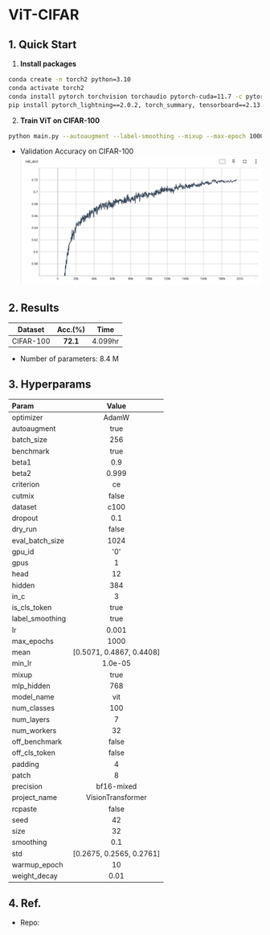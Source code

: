 # ViT-CIFAR



## 1. Quick Start

1. **Install packages**

```sh
conda create -n torch2 python=3.10
conda activate torch2
conda install pytorch torchvision torchaudio pytorch-cuda=11.7 -c pytorch -c nvidia
pip install pytorch_lightning==2.0.2, torch_summary, tensorboard==2.13.0
```

2. **Train ViT on CIFAR-100**

```sh
python main.py --autoaugment --label-smoothing --mixup --max-epoch 1000 --num-layers 7 --head 12 --hidden 384 --dropout 0.1 --dataset c100 --patch 8 --mlp-hidden 768 --warmup-epoch 10 --weight-decay 0.01 --seed 42 --batch-size 256 --gpu-id 0
```


* Validation Accuracy on CIFAR-100
![Val. Acc. C100](imgs/val_acc.jpg)

## 2. Results

|Dataset|Acc.(%)|Time|
|:--:|:--:|:--:|
|CIFAR-100|**72.1**|4.099hr|

* Number of parameters: 8.4 M



## 3. Hyperparams

|Param|Value|
|:--|:--:|
|optimizer|AdamW|
|autoaugment| true|                                                                                 
|batch_size| 256|                                                                                   
|benchmark| true|                                                                                   
|beta1| 0.9 |                                                                                       
|beta2| 0.999 |                                                                                     
|criterion| ce |                                                                                    
|cutmix| false |                                                                                  
|dataset| c100  |                                                                                 
|dropout| 0.1 |                                                                                     
|dry_run| false |                                                                                   
|eval_batch_size| 1024 |                                                                 
|gpu_id| '0' |                                                                                 
|gpus| 1 |                                                                  
|head| 12 |                                                                                       
|hidden| 384 |                                                                                   
|in_c| 3 |                                                                                        
|is_cls_token| true |                                                                               
|label_smoothing| true |                                                                          
|lr| 0.001 |                                                                                    
|max_epochs| 1000 |                                                                              
|mean| [0.5071, 0.4867, 0.4408]|                                                                                         
|min_lr| 1.0e-05 |                                                                                  
|mixup| true |                                                                             
|mlp_hidden| 768 |                                                                             
|model_name| vit |                                                                                 
|num_classes| 100 |                                                                                 
|num_layers| 7 |                                                                                    
|num_workers| 32 |                                                                                 
|off_benchmark| false |                                                                            
|off_cls_token| false |                                                                             
|padding| 4 |                                                                                      
|patch| 8 |                                                                                      
|precision| bf16-mixed |                                                                            
|project_name| VisionTransformer |                                                                
|rcpaste| false |                                                                                 
|seed| 42 |                                                                                       
|size| 32 |                                                                                    
|smoothing| 0.1 |                                                                          
|std| [0.2675, 0.2565, 0.2761]|                                                                                         
|warmup_epoch| 10 |                                                                                 
|weight_decay| 0.01 |




## 4. Ref.
* Repo: 